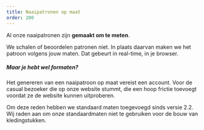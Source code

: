 ```yaml
---
title: Naaipatronen op maat
order: 200
---
```


Al onze naaipatronen zijn **gemaakt om te meten**.

We schalen of beoordelen patronen niet. In plaats daarvan maken we het patroon volgens jouw maten. Dat gebeurt in real-time, in je browser.

<Note>

##### Maar je hebt wel formaten?

Het genereren van een naaipatroon op maat vereist een account.
Voor de casual bezoeker die op onze website stummt, die
een hoop frictie toevoegt voordat ze de website kunnen uitproberen.

Om deze reden hebben we standaard maten toegevoegd sinds versie 2.2.  
Wij raden aan om onze standaardmaten niet te gebruiken voor de bouw van kledingstukken.

</Note>
